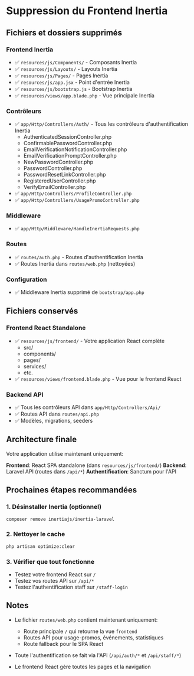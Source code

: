 # Suppression du Frontend Inertia

## Fichiers et dossiers supprimés

### Frontend Inertia
- ✅ `resources/js/Components/` - Composants Inertia
- ✅ `resources/js/Layouts/` - Layouts Inertia
- ✅ `resources/js/Pages/` - Pages Inertia
- ✅ `resources/js/app.jsx` - Point d'entrée Inertia
- ✅ `resources/js/bootstrap.js` - Bootstrap Inertia
- ✅ `resources/views/app.blade.php` - Vue principale Inertia

### Contrôleurs
- ✅ `app/Http/Controllers/Auth/` - Tous les contrôleurs d'authentification Inertia
  - AuthenticatedSessionController.php
  - ConfirmablePasswordController.php
  - EmailVerificationNotificationController.php
  - EmailVerificationPromptController.php
  - NewPasswordController.php
  - PasswordController.php
  - PasswordResetLinkController.php
  - RegisteredUserController.php
  - VerifyEmailController.php
- ✅ `app/Http/Controllers/ProfileController.php`
- ✅ `app/Http/Controllers/UsagePromoController.php`

### Middleware
- ✅ `app/Http/Middleware/HandleInertiaRequests.php`

### Routes
- ✅ `routes/auth.php` - Routes d'authentification Inertia
- ✅ Routes Inertia dans `routes/web.php` (nettoyées)

### Configuration
- ✅ Middleware Inertia supprimé de `bootstrap/app.php`

## Fichiers conservés

### Frontend React Standalone
- ✅ `resources/js/frontend/` - Votre application React complète
  - src/
  - components/
  - pages/
  - services/
  - etc.
- ✅ `resources/views/frontend.blade.php` - Vue pour le frontend React

### Backend API
- ✅ Tous les contrôleurs API dans `app/Http/Controllers/Api/`
- ✅ Routes API dans `routes/api.php`
- ✅ Modèles, migrations, seeders

## Architecture finale

Votre application utilise maintenant uniquement:

**Frontend**: React SPA standalone (dans `resources/js/frontend/`)
**Backend**: Laravel API (routes dans `/api/*`)
**Authentification**: Sanctum pour l'API

## Prochaines étapes recommandées

### 1. Désinstaller Inertia (optionnel)
```bash
composer remove inertiajs/inertia-laravel
```

### 2. Nettoyer le cache
```bash
php artisan optimize:clear
```

### 3. Vérifier que tout fonctionne
- Testez votre frontend React sur `/`
- Testez vos routes API sur `/api/*`
- Testez l'authentification staff sur `/staff-login`

## Notes

- Le fichier `routes/web.php` contient maintenant uniquement:
  - Route principale `/` qui retourne la vue `frontend`
  - Routes API pour usage-promos, événements, statistiques
  - Route fallback pour le SPA React

- Toute l'authentification se fait via l'API (`/api/auth/*` et `/api/staff/*`)
- Le frontend React gère toutes les pages et la navigation
